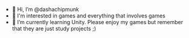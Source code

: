 - 👋 Hi, I’m @dashachipmunk
- 👀 I'm interested in games and everything that involves games
- 🌱 I’m currently learning Unity. Please enjoy my games but remember that they are just study projects ;) 

<!---
dashachipmunk/dashachipmunk is a ✨ special ✨ repository because its `README.md` (this file) appears on your GitHub profile.
You can click the Preview link to take a look at your changes.
--->
